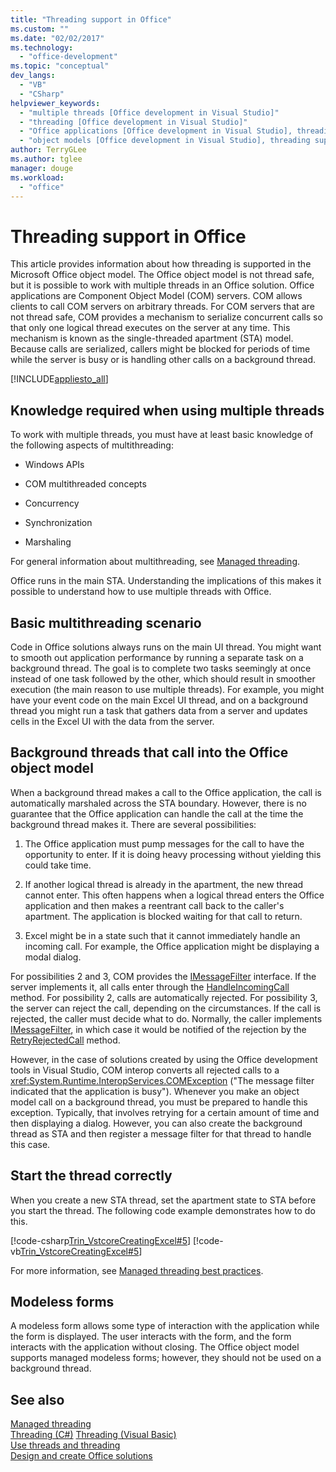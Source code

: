 ```yaml
---
title: "Threading support in Office"
ms.custom: ""
ms.date: "02/02/2017"
ms.technology: 
  - "office-development"
ms.topic: "conceptual"
dev_langs: 
  - "VB"
  - "CSharp"
helpviewer_keywords: 
  - "multiple threads [Office development in Visual Studio]"
  - "threading [Office development in Visual Studio]"
  - "Office applications [Office development in Visual Studio], threading support"
  - "object models [Office development in Visual Studio], threading support"
author: TerryGLee
ms.author: tglee
manager: douge
ms.workload: 
  - "office"
---
```

# Threading support in Office
  This article provides information about how threading is supported in the Microsoft Office object model. The Office object model is not thread safe, but it is possible to work with multiple threads in an Office solution. Office applications are Component Object Model (COM) servers. COM allows clients to call COM servers on arbitrary threads. For COM servers that are not thread safe, COM provides a mechanism to serialize concurrent calls so that only one logical thread executes on the server at any time. This mechanism is known as the single-threaded apartment (STA) model. Because calls are serialized, callers might be blocked for periods of time while the server is busy or is handling other calls on a background thread.  
  
 [!INCLUDE[appliesto_all](../vsto/includes/appliesto-all-md.md)]  
  
## Knowledge required when using multiple threads  
 To work with multiple threads, you must have at least basic knowledge of the following aspects of multithreading:  
  
-   Windows APIs  
  
-   COM multithreaded concepts  
  
-   Concurrency  
  
-   Synchronization  
  
-   Marshaling  
  
 For general information about multithreading, see [Managed threading](/dotnet/standard/threading/).  
  
 Office runs in the main STA. Understanding the implications of this makes it possible to understand how to use multiple threads with Office.  
  
## Basic multithreading scenario  
 Code in Office solutions always runs on the main UI thread. You might want to smooth out application performance by running a separate task on a background thread. The goal is to complete two tasks seemingly at once instead of one task followed by the other, which should result in smoother execution (the main reason to use multiple threads). For example, you might have your event code on the main Excel UI thread, and on a background thread you might run a task that gathers data from a server and updates cells in the Excel UI with the data from the server.  
  
## Background threads that call into the Office object model  
 When a background thread makes a call to the Office application, the call is automatically marshaled across the STA boundary. However, there is no guarantee that the Office application can handle the call at the time the background thread makes it. There are several possibilities:  
  
1.  The Office application must pump messages for the call to have the opportunity to enter. If it is doing heavy processing without yielding this could take time.  
  
2.  If another logical thread is already in the apartment, the new thread cannot enter. This often happens when a logical thread enters the Office application and then makes a reentrant call back to the caller's apartment. The application is blocked waiting for that call to return.  
  
3.  Excel might be in a state such that it cannot immediately handle an incoming call. For example, the Office application might be displaying a modal dialog.  
  
 For possibilities 2 and 3, COM provides the [IMessageFilter](http://msdn.microsoft.com/en-us/e12d48c0-5033-47a8-bdcd-e94c49857248) interface. If the server implements it, all calls enter through the [HandleIncomingCall](http://msdn.microsoft.com/en-us/7e31b518-ef4f-4bdd-b5c7-e1b16383a5be) method. For possibility 2, calls are automatically rejected. For possibility 3, the server can reject the call, depending on the circumstances. If the call is rejected, the caller must decide what to do. Normally, the caller implements [IMessageFilter](http://msdn.microsoft.com/en-us/e12d48c0-5033-47a8-bdcd-e94c49857248), in which case it would be notified of the rejection by the [RetryRejectedCall](http://msdn.microsoft.com/en-us/3f800819-2a21-4e46-ad15-f9594fac1a3d) method.  
  
 However, in the case of solutions created by using the Office development tools in Visual Studio, COM interop converts all rejected calls to a <xref:System.Runtime.InteropServices.COMException> ("The message filter indicated that the application is busy"). Whenever you make an object model call on a background thread, you must be prepared to handle this exception. Typically, that involves retrying for a certain amount of time and then displaying a dialog. However, you can also create the background thread as STA and then register a message filter for that thread to handle this case.  
  
## Start the thread correctly  
 When you create a new STA thread, set the apartment state to STA before you start the thread. The following code example demonstrates how to do this.  
  
 [!code-csharp[Trin_VstcoreCreatingExcel#5](../vsto/codesnippet/CSharp/Trin_VstcoreCreatingExcelCS/ThisWorkbook.cs#5)]
 [!code-vb[Trin_VstcoreCreatingExcel#5](../vsto/codesnippet/VisualBasic/Trin_VstcoreCreatingExcelVB/ThisWorkbook.vb#5)]  
  
 For more information, see [Managed threading best practices](/dotnet/standard/threading/managed-threading-best-practices).  
  
## Modeless forms  
 A modeless form allows some type of interaction with the application while the form is displayed. The user interacts with the form, and the form interacts with the application without closing. The Office object model supports managed modeless forms; however, they should not be used on a background thread.  
  
## See also  
 [Managed threading](/dotnet/standard/threading/)  
 [Threading (C#)](/dotnet/csharp/programming-guide/concepts/threading/index)
 [Threading (Visual Basic)](/dotnet/visual-basic/programming-guide/concepts/threading/index)   
 [Use threads and threading](/dotnet/standard/threading/using-threads-and-threading)   
 [Design and create Office solutions](../vsto/designing-and-creating-office-solutions.md)  
  
  